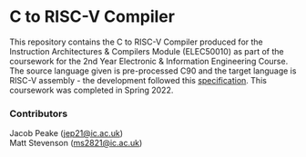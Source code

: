 # C to RISC-V Compiler

This repository contains the C to RISC-V Compiler produced for the Instruction Architectures & Compilers Module (ELEC50010) as part of the coursework for the 2nd Year Electronic & Information Engineering Course. The source language given is pre-processed C90 and the target language is RISC-V assembly - the development followed this [specification](https://github.com/LangProc/langproc-2022-cw). This coursework was completed in Spring 2022.

### Contributors
Jacob Peake (jep21@ic.ac.uk)  
Matt Stevenson (ms2821@ic.ac.uk)
